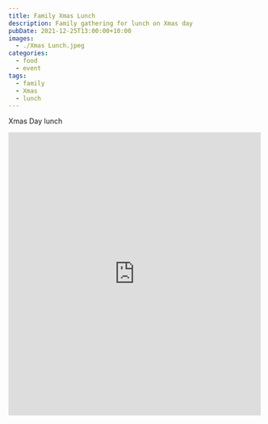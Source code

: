 ```yaml
---
title: Family Xmas Lunch
description: Family gathering for lunch on Xmas day
pubDate: 2021-12-25T13:00:00+10:00
images:
  - ./Xmas Lunch.jpeg
categories:
  - food
  - event
tags:
  - family
  - Xmas
  - lunch
---
```


Xmas Day lunch

<iframe src="https://www.facebook.com/plugins/post.php?href=https%3A%2F%2Fwww.facebook.com%2Fchris1.tham%2Fposts%2Fpfbid0cw6NAnDAowPiJSrvxbfX2ieZNbkAF7TD6QFb3mB8E9dqcmxGok2N1hp97aMXkpdCl&show_text=true&width=500" width="500" height="562" style="border:none;overflow:hidden" scrolling="no" frameborder="0" allowfullscreen="true" allow="autoplay; clipboard-write; encrypted-media; picture-in-picture; web-share"></iframe>
